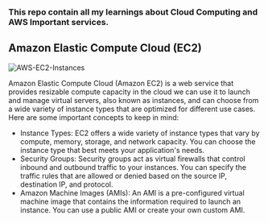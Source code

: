 ### This repo contain all my learnings about Cloud Computing and AWS Important services.

## Amazon Elastic Compute Cloud (EC2)
![AWS-EC2-Instances](https://user-images.githubusercontent.com/97302447/234026696-25f85841-887d-41bd-b617-2eb708e0b3bd.jpg)

Amazon Elastic Compute Cloud (Amazon EC2) is a web service that provides resizable compute capacity in the cloud we can use it to launch and manage virtual servers, also known as instances, and can choose from a wide variety of instance types that are optimized for different use cases. Here are some important concepts to keep in mind:
- Instance Types: EC2 offers a wide variety of instance types that vary by compute, memory, storage, and network capacity. You can choose the instance type that best meets your application's needs.
- Security Groups: Security groups act as virtual firewalls that control inbound and outbound traffic to your instances. You can specify the traffic rules that are allowed or denied based on the source IP, destination IP, and protocol.
- Amazon Machine Images (AMIs): An AMI is a pre-configured virtual machine image that contains the information required to launch an instance. You can use a public AMI or create your own custom AMI.
